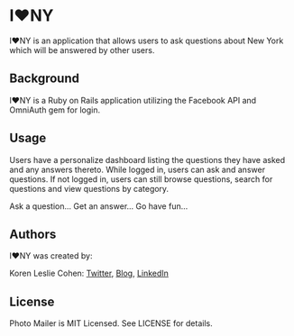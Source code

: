 # I&hearts;NY

I&hearts;NY is an application that allows users to ask questions about New York which will be answered by other users.

## Background

I&hearts;NY is a Ruby on Rails application utilizing the Facebook API and OmniAuth gem for login. 

## Usage

Users have a personalize dashboard listing the questions they have asked and any answers thereto. While logged in, users can ask and answer questions. If not logged in, users can still browse questions, search for questions and view questions by category.

Ask a question... Get an answer... Go have fun...

## Authors

I&hearts;NY was created by:

Koren Leslie Cohen: <a href="http://twitter.com/korenlc" target="_blank">Twitter</a>, <a href="http://korenlc.com" target="_blank">Blog</a>, <a href="http://linkedin.com/pub/koren-leslie-cohen/26/178/726/" target="_blank">LinkedIn</a><br>

## License

Photo Mailer is MIT Licensed. See LICENSE for details.